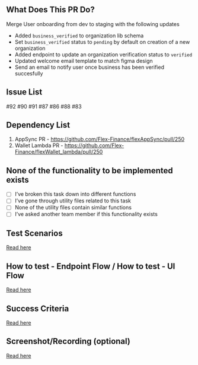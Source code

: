 ## What Does This PR Do?
Merge User onboarding from dev to staging with the following updates

- Added `business_verified` to organization lib schema
- Set `business_verified` status to `pending` by default on creation of a new organization
- Added endpoint to update an organization verification status to `verified`
- Updated welcome email template to match figma design
- Send an email to notify user once business has been verified succesfully

## Issue List
#92 #90 #91 #87 #86 #88 #83 

## Dependency List
1. AppSync PR - https://github.com/Flex-Finance/flexAppSync/pull/250
2. Wallet Lambda PR - https://github.com/Flex-Finance/flexWallet_lambda/pull/250

## None of the functionality to be implemented exists
- [ ]  I’ve broken this task down into different functions
- [ ]  I’ve gone through utility files related to this task
- [ ]  None of the utility files contain similar functions
- [ ]  I’ve asked another team member if this functionality exists

## Test Scenarios
[Read here]()

## How to test - Endpoint Flow / How to test - UI Flow
[Read here]()

## Success Criteria
[Read here]()

## Screenshot/Recording (optional)
[Read here]()